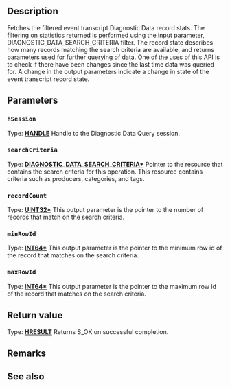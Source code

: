 ## Description

Fetches the filtered event transcript Diagnostic Data record stats. The filtering on statistics returned is performed using the input parameter, DIAGNOSTIC_DATA_SEARCH_CRITERIA filter. The record state describes how many records matching the search criteria are available, and returns parameters used for further querying of data. One of the uses of this API is to check if there have been changes since the last time data was queried for. A change in the output parameters indicate a change in state of the event transcript record state.

## Parameters

### `hSession`

Type: **[HANDLE](https://learn.microsoft.com/windows/desktop/winprog/windows-data-types)**
Handle to the Diagnostic Data Query session.

### `searchCriteria`

Type: **[DIAGNOSTIC_DATA_SEARCH_CRITERIA\*](https://learn.microsoft.com/windows/win32/api/diagnosticdataquerytypes/ns-diagnosticdataquerytypes-diagnostic_data_search_criteria)**
Pointer to the resource that contains the search criteria for this operation. This resource contains criteria such as producers, categories, and tags.

### `recordCount`

Type: **[UINT32\*](https://learn.microsoft.com/windows/desktop/winprog/windows-data-types)**
This output parameter is the pointer to the number of records that match on the search criteria.

### `minRowId`

Type: **[INT64\*](https://learn.microsoft.com/windows/desktop/winprog/windows-data-types)**
This output parameter is the pointer to the minimum row id of the record that matches on the search criteria.

### `maxRowId`

Type: **[INT64\*](https://learn.microsoft.com/windows/desktop/winprog/windows-data-types)**
This output parameter is the pointer to the maximum row id of the record that matches on the search criteria.

## Return value

Type: **[HRESULT](https://learn.microsoft.com/windows/desktop/com/structure-of-com-error-codes)**
Returns S_OK on successful completion.

## Remarks

## See also